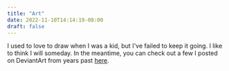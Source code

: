 ```yaml
---
title: "Art"
date: 2022-11-10T14:14:19-08:00
draft: false
---
```

I used to love to draw when I was a kid, but I've failed to keep it going. I like to think I will someday. In the meantime, you can check out a few I posted on DeviantArt from years past [here](https://www.deviantart.com/gusp3r/gallery). 